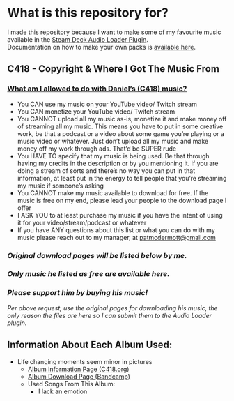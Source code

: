 # What is this repository for?

I made this repository because I want to make some of my favourite music available in the [Steam Deck Audio Loader Plugin](https://github.com/DeckThemes/SDH-AudioLoader).  
Documentation on how to make your own packs is [available here](https://docs.deckthemes.com/AudioLoader/).

## C418 - Copyright & Where I Got The Music From

### [What am I allowed to do with Daniel’s (C418) music?](https://c418.org/2017/01/26/what-am-i-allowed-to-do-with-daniels-music/)
- You CAN use my music on your YouTube video/ Twitch stream
- You CAN monetize your YouTube video/ Twitch stream
- You CANNOT upload all my music as-is, monetize it and make money off of streaming all my music. This means you have to put in some creative work, be that a podcast or a video about some game you’re playing or a music video or whatever. Just don’t upload all my music and make money off my work through ads. That’d be SUPER rude
- You HAVE TO specify that my music is being used. Be that through having my credits in the description or by you mentioning it. If you are doing a stream of sorts and there’s no way you can put in that information, at least put in the energy to tell people that you’re streaming my music if someone’s asking
- You CANNOT make my music available to download for free. If the music is free on my end, please lead your people to the download page I offer
- I ASK YOU to at least purchase my music if you have the intent of using it for your video/stream/podcast or whatever
- If you have ANY questions about this list or what you can do with my music please reach out to my manager, at patmcdermott@gmail.com

### ***Original download pages will be listed below by me.***
### ***Only music he listed as free are available here.***  
### ***Please support him by buying his music!***
*Per above request, use the original pages for downloading his music, the only reason the files are here so I can submit them to the Audio Loader plugin.*

## Information About Each Album Used:
- Life changing moments seem minor in pictures
    - [Album Information Page (C418.org)](https://c418.org/albums/life-changing-moments-seem-minor-in-pictures/)
    - [Album Download Page (Bandcamp)](https://c418.bandcamp.com/album/life-changing-moments-seem-minor-in-pictures)
    - Used Songs From This Album:
        - I lack an emotion